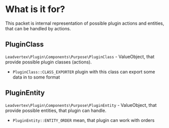 # What is it for?
This packet is internal representation of possible plugin actions and entities, that can be handled by actions.

## PluginClass
`Leadvertex\Plugin\Components\Purpose\PluginClass` - ValueObject, that provide possible plugin classes (actions). 
- `PluginClass::CLASS_EXPORTER` plugin with this class can export some data in to some format

## PluginEntity
`Leadvertex\Plugin\Components\Purpose\PluginEntity` - ValueObject, that provide possible entities, that plugin can handle. 
- `PluginEntity::ENTITY_ORDER` mean, that plugin can work with orders



